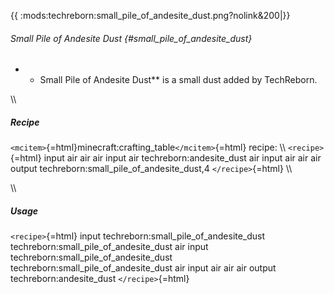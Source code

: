 {{ :mods:techreborn:small_pile_of_andesite_dust.png?nolink&200\|}}

###### Small Pile of Andesite Dust {#small_pile_of_andesite_dust}

-   -   Small Pile of Andesite Dust\*\* is a small dust added by
        TechReborn.

\\\\

##### Recipe

`<mcitem>`{=html}minecraft:crafting_table`</mcitem>`{=html} recipe: \\\\
`<recipe>`{=html} input air air air input air techreborn:andesite_dust
air input air air air output techreborn:small_pile_of_andesite_dust,4
`</recipe>`{=html} \\\\

\\\\

##### Usage

`<recipe>`{=html} input techreborn:small_pile_of_andesite_dust
techreborn:small_pile_of_andesite_dust air input
techreborn:small_pile_of_andesite_dust
techreborn:small_pile_of_andesite_dust air input air air air output
techreborn:andesite_dust `</recipe>`{=html}
